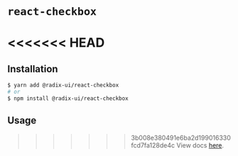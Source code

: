 # `react-checkbox`

<<<<<<< HEAD
=======
## Installation

```sh
$ yarn add @radix-ui/react-checkbox
# or
$ npm install @radix-ui/react-checkbox
```

## Usage

>>>>>>> 3b008e380491e6ba2d199016330fcd7fa128de4c
View docs [here](https://radix-ui.com/primitives/docs/components/checkbox).
